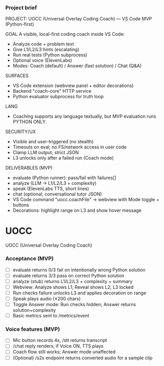 ### Project brief

PROJECT: UOCC (Universal Overlay Coding Coach) — VS Code MVP (Python-first)

GOAL
A visible, local-first coding coach inside VS Code:
- Analyze code + problem text
- Give L1/L2/L3 hints (escalating)
- Run real tests (Python subprocess)
- Optional voice (ElevenLabs)
- Modes: Coach (default) / Answer (fast solution) / Chat (Q&A)

SURFACES
- VS Code extension (webview panel + editor decorations)
- Backend "coach-core" HTTP service
- Python evaluator subprocess for truth loop

LANG
- Coaching supports any language textually, but MVP evaluation runs PYTHON ONLY.

SECURITY/UX
- Visible and user-triggered (no stealth)
- Timeouts on eval; no FS/network access in user code
- Clamp LLM output; strict JSON
- L3 unlocks only after a failed run (Coach mode)

DELIVERABLES (MVP)
- evaluate (Python runner): pass/fail with failures[]
- analyze (LLM → L1/L2/L3 + complexity)
- speak (ElevenLabs TTS, short lines)
- chat (optional; conversational tutor JSON)
- VS Code command "uocc.coachFile" → webview with Mode toggle + buttons
- Decorations: highlight range on L3 and show hover message

# UOCC
UOCC (Universal Overlay Coding Coach)

### Acceptance (MVP)

- [ ] evaluate returns 0/3 fail on intentionally wrong Python solution
- [ ] evaluate returns 3/3 pass on correct Python solution
- [ ] analyze (stub) returns L1/L2/L3 + complexity + summary
- [ ] Webview: Analyze shows L1; Reveal shows L2; L3 locked
- [ ] Run checks failure unlocks L3 and applies decoration on range
- [ ] Speak plays audio (≤200 chars)
- [ ] Toggle Answer mode: Run checks hidden; Answer returns solution+complexity
- [ ] Basic metrics sent to /metrics/event

### Voice features (MVP)
- [ ] Mic button records 4s, /stt returns transcript
- [ ] /chat reply renders; if Voice ON, TTS plays
- [ ] Coach flow still works; Answer mode unaffected
- [ ] (Optional) /s2s endpoint returns converted audio for a sample clip
